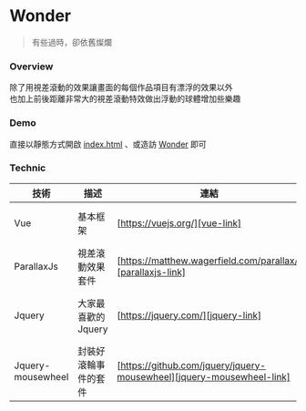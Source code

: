 # Wonder

> 有些過時，卻依舊燦爛

### Overview

除了用視差滾動的效果讓畫面的每個作品項目有漂浮的效果以外  
也加上前後距離非常大的視差滾動特效做出浮動的球體增加些樂趣

### Demo

直接以靜態方式開啟 [index.html][index-link] 、或造訪 [Wonder][github-page-link] 即可

### Technic

| 技術              | 描述                 | 連結                                                                  | 備註                              |
| ----------------- | -------------------- | --------------------------------------------------------------------- | --------------------------------- |
| Vue               | 基本框架             | [https://vuejs.org/][vue-link]                                        | 單純使用 VueJs, cdn 款            |
| ParallaxJs        | 視差滾動效果套件     | [https://matthew.wagerfield.com/parallax/][parallaxjs-link]           |                                   |
| Jquery            | 大家最喜歡的 Jquery  | [https://jquery.com/][jquery-link]                                    | 只是為了 jquery-mousewheel 才引用 |
| Jquery-mousewheel | 封裝好滾輪事件的套件 | [https://github.com/jquery/jquery-mousewheel][jquery-mousewheel-link] |                                   |

[github-page-link]: https://yayayahahaha.github.io/wonder/
[index-link]: https://github.com/yayayahahaha/wonder/blob/master/index.html
[vue-link]: https://vuejs.org/
[parallaxjs-link]: https://matthew.wagerfield.com/parallax/
[jquery-link]: https://jquery.com/
[jquery-mousewheel-link]: https://github.com/jquery/jquery-mousewheel
